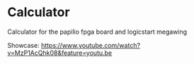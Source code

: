 # Calculator
Calculator for the papilio fpga board and logicstart megawing

Showcase: https://www.youtube.com/watch?v=MzP1AcQhk08&feature=youtu.be
